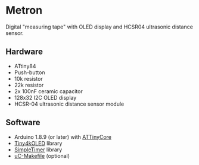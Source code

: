 # Metron

Digital "measuring tape" with OLED display and HCSR04 ultrasonic 
distance sensor.

## Hardware

- ATtiny84
- Push-button
- 10k resistor
- 22k resistor
- 2x 100nF ceramic capacitor
- 128x32 I2C OLED display
- HCSR-04 ultrasonic distance sensor module

## Software

- Arduino 1.8.9 (or later) with [ATTinyCore](https://github.com/SpenceKonde/ATTinyCore)
- [Tiny4kOLED](https://github.com/datacute/Tiny4kOLED) library
- [SimpleTimer](https://github.com/schinken/SimpleTimer) library
- [uC-Makefile](https://github.com/jscrane/uC-Makefile) (optional)
